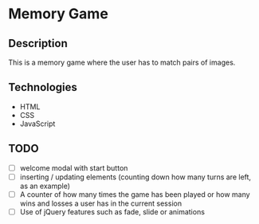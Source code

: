 # Memory Game

## Description

This is a memory game where the user has to match pairs of images.

## Technologies

- HTML
- CSS
- JavaScript

## TODO

- [ ] welcome modal with start button
- [ ] inserting / updating elements (counting down how many turns are left, as an example)
- [ ]
  A counter of how many times the game has been played or how many wins and losses a user has in the current session
- [ ] Use of jQuery features such as fade, slide or animations
